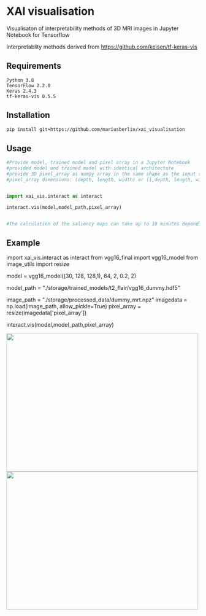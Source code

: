 

# XAI visualisation

Visualisaton of interpretability methods of 3D MRI images in Jupyter Notebook for Tensorflow

Interpretablity methods derived from https://github.com/keisen/tf-keras-vis


## Requirements

```
Python 3.8
TensorFlow 2.2.0
Keras 2.4.3
tf-keras-vis 0.5.5
```

## Installation


```bash
pip install git+https://github.com/mariusberlin/xai_visualisation
```

## Usage

```python
#Provide model, trained model and pixel array in a Jupyter Notebook
#provided model and trained model with identical architecture
#provide 3D pixel_array as numpy array in the same shape as the input size of the 3D model
#pixel_array dimensions: (depth, length, width) or (1,depth, length, width,1); depth = dimension of interactive slider


import xai_vis.interact as interact

interact.vis(model,model_path,pixel_array)


#The calculation of the saliency maps can take up to 10 minutes depending on your GPU.


```

## Example

import xai_vis.interact as interact
from vgg16_final import vgg16_model
from image_utils import resize


model = vgg16_model((30, 128, 128,1), 64, 2, 0.2, 2)

model_path = "./storage/trained_models/t2_flair/vgg16_dummy.hdf5"

image_path = "./storage/processed_data/dummy_mrt.npz"
imagedata = np.load(image_path, allow_pickle=True)
pixel_array = resize(imagedata['pixel_array'])

interact.vis(model,model_path,pixel_array)

<img src="https://user-images.githubusercontent.com/51263484/112940011-cbe05f80-912c-11eb-97bd-7e776e645b65.png" width="500" height="360"> 
<img src="https://user-images.githubusercontent.com/51263484/112939970-b4a17200-912c-11eb-9c5b-ac51e0dfef12.png" width="500" height="360"> 















